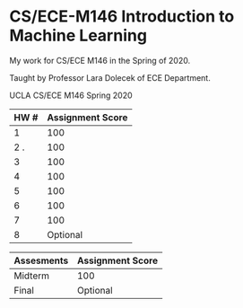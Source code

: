# CS/ECE-M146 Introduction to Machine Learning
My work for CS/ECE M146 in the Spring of 2020. 

Taught by Professor Lara Dolecek of ECE Department. 


UCLA CS/ECE M146 Spring 2020


| HW #	      | Assignment Score |
| ----------------| ---------------- | 
| 1	              | 100	             |
| 2 .	            | 100              |
| 3 	            | 100	             |
| 4 	            | 100	             |
| 5 	            | 100	             |
| 6 	            | 100	             |
| 7 	            | 100	             |
| 8 	            | Optional	       |

| Assesments	      | Assignment Score |
| ----------------| ---------------- | 
| Midterm	           | 100	         |
| Final	            | Optional       |
